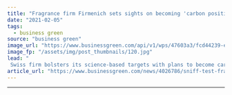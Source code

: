 ```yaml
---
title: "Fragrance firm Firmenich sets sights on becoming 'carbon positive' by 2030"
date: "2021-02-05"
tags: 
  - business green
source: "business green"
image_url: "https://www.businessgreen.com/api/v1/wps/47603a3/fcd44239-ef1c-438f-802e-da6311c9db92/4/iw-climate-change-renewable-011-185x114.jpg"
image_fp: "/assets/img/post_thumbnails/120.jpg"
lead: "
 Swiss firm bolsters its science-based targets with plans to become carbon neutral, and then carbon positive by 2030 ..."
article_url: "https://www.businessgreen.com/news/4026786/sniff-test-fragrance-firm-firmenich-sets-sights-carbon-positive-2030"
---
```


---
